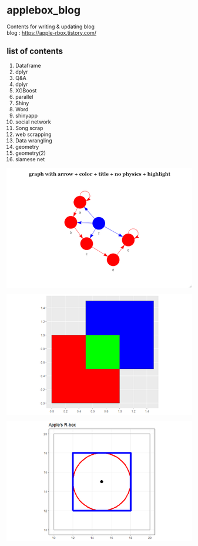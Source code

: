 # applebox_blog
Contents for writing & updating blog  
blog : https://apple-rbox.tistory.com/

## list of contents
01) Dataframe
02) dplyr
03) Q&A
04) dplyr
05) XGBoost
06) parallel
07) Shiny
08) Word
09) shinyapp
10) social network
13) Song scrap
14) web scrapping
15) Data wrangling
16) geometry
17) geometry(2)
18) siamese net


![SAMPLE](https://github.com/JunmoNam/applebox_blog/blob/master/R/SAMPLE/10_SAMPLE10.png)


![SAMPLE](https://github.com/JunmoNam/applebox_blog/blob/master/R/SAMPLE/16_SAMPLE1.png)


![SAMPLE](https://github.com/JunmoNam/applebox_blog/blob/master/R/SAMPLE/16_SAMPLE2.png)
